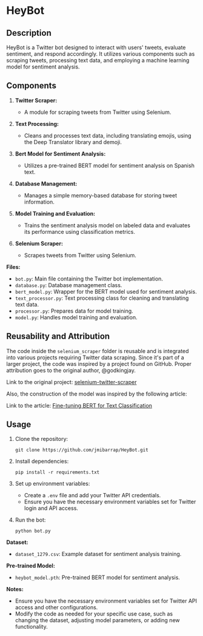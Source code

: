 # HeyBot

## Description

HeyBot is a Twitter bot designed to interact with users' tweets, evaluate sentiment, and respond accordingly. It utilizes various components such as scraping tweets, processing text data, and employing a machine learning model for sentiment analysis.

## Components

1. **Twitter Scraper:**

   - A module for scraping tweets from Twitter using Selenium.

2. **Text Processing:**

   - Cleans and processes text data, including translating emojis, using the Deep Translator library and demoji.

3. **Bert Model for Sentiment Analysis:**

   - Utilizes a pre-trained BERT model for sentiment analysis on Spanish text.

4. **Database Management:**

   - Manages a simple memory-based database for storing tweet information.

5. **Model Training and Evaluation:**

   - Trains the sentiment analysis model on labeled data and evaluates its performance using classification metrics.

6. **Selenium Scraper:**
   - Scrapes tweets from Twitter using Selenium.

**Files:**

- `bot.py`: Main file containing the Twitter bot implementation.
- `database.py`: Database management class.
- `bert_model.py`: Wrapper for the BERT model used for sentiment analysis.
- `text_processor.py`: Text processing class for cleaning and translating text data.
- `processor.py`: Prepares data for model training.
- `model.py`: Handles model training and evaluation.

## Reusability and Attribution

The code inside the `selenium_scraper` folder is reusable and is integrated into various projects requiring Twitter data scraping.
Since it's part of a larger project, the code was inspired by a project found on GitHub. Proper attribution goes to the original author, @godkingjay.

Link to the original project: [selenium-twitter-scraper](https://github.com/godkingjay/selenium-twitter-scraper)

Also, the construction of the model was inspired by the following article:

Link to the article: [Fine-tuning BERT for Text Classification](https://towardsdatascience.com/fine-tuning-bert-for-text-classification-54e7df642894#ec34)


## Usage

1. Clone the repository:

   ```
   git clone https://github.com/jmibarrap/HeyBot.git
   ```

2. Install dependencies:

   ```
   pip install -r requirements.txt
   ```

3. Set up environment variables:

   - Create a `.env` file and add your Twitter API credentials.
   - Ensure you have the necessary environment variables set for Twitter login and API access.

4. Run the bot:
   ```
   python bot.py
   ```

**Dataset:**

- `dataset_1279.csv`: Example dataset for sentiment analysis training.

**Pre-trained Model:**

- `heybot_model.pth`: Pre-trained BERT model for sentiment analysis.

**Notes:**

- Ensure you have the necessary environment variables set for Twitter API access and other configurations.
- Modify the code as needed for your specific use case, such as changing the dataset, adjusting model parameters, or adding new functionality.
